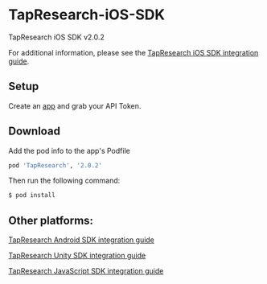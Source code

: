 # TapResearch-iOS-SDK
TapResearch iOS SDK v2.0.2

For additional information, please see the [TapResearch iOS SDK integration guide](https://www.tapresearch.com/docs/ios-integration-guide).

## Setup

Create an [app](/supplier_dashboard/dashboard/apps/new) and grab your API Token.


## Download

Add the pod info to the app's Podfile
 ```ruby
 pod 'TapResearch', '2.0.2'
 ```

 Then run the following command:
 ```bash
 $ pod install
 ```

## Other platforms:

[TapResearch Android SDK integration guide](https://www.tapresearch.com/docs/android-integration-guide)

[TapResearch Unity SDK integration guide](https://www.tapresearch.com/docs/unity-integration-guide)

[TapResearch JavaScript SDK integration guide](https://www.tapresearch.com/docs/javascript-integration-guide)
